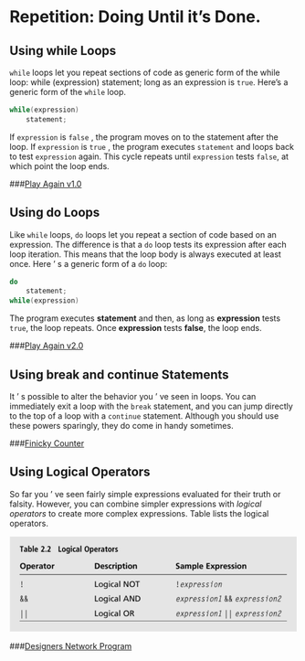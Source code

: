 # Repetition: Doing Until it’s Done.

## Using while Loops 

`while` loops let you repeat sections of code as generic form of the while loop: while (expression) statement; long as an expression is `true`. Here’s a generic form of the `while` loop.

```c++
while(expression)
    statement;
```

If `expression` is `false` , the program moves on to the statement after the loop. If `expression` is `true` , the program executes `statement` and loops back to test `expression` again. This cycle repeats until `expression` tests `false`, at which point the loop ends.

###[Play Again v1.0](./Samples/1.Play_Again_V1)

## Using do Loops 

Like `while` loops, `do` loops let you repeat a section of code based on an expression. The difference is that a `do` loop tests its expression after each loop iteration. This means that the loop body is always executed at least once. Here ’ s a generic form of a `do` loop:

```c++
do
    statement;
while(expression)
```

The program executes **statement** and then, as long as **expression** tests `true`, the loop repeats. Once **expression** tests **false**, the loop ends.

###[Play Again v2.0](./Samples/2.Play_Again_V2)

## Using break and continue Statements 

It ’ s possible to alter the behavior you ’ ve seen in loops. You can immediately exit a loop with the `break` statement, and you can jump directly to the top of a loop with a `continue` statement. Although you should use these powers sparingly, they do come in handy sometimes.

###[Finicky Counter](./Samples/3.Finicky_Counter_V1)

## Using Logical Operators 

So far you ’ ve seen fairly simple expressions evaluated for their truth or falsity. However, you can combine simpler expressions with *logical operators* to create more complex expressions. Table lists the logical operators.

<p align="center">
<img src="assets/img.png">
</p>

###[Designers Network Program](./Samples/4.Designers_Network_Program)